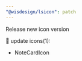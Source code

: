 ```yaml
---
"@wisdesign/lsicon": patch
---
```


Release new icon version

🔄 update icons(1):

  - NoteCardIcon

